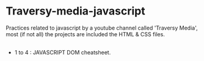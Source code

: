# Traversy-media-javascript
Practices related to javascript by a youtube channel called 'Traversy Media', most (if not all) the projects are included the HTML & CSS files.
<br/><br/>
- 1 to 4 : JAVASCRIPT DOM cheatsheet.
<br/><br/>
